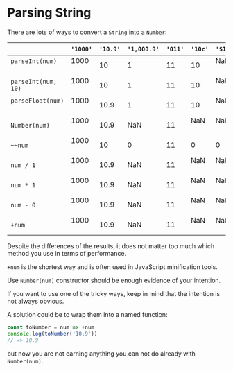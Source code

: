 # Parsing String

There are lots of ways to convert a `String` into a `Number`:

|                     | `'1000'` | `'10.9'` | `'1,000.9'` | `'011'` | `'10c'` | `'$10'` |
|---------------------|----------|----------|-------------|---------|---------|---------|
| `parseInt(num)`     | 1000     | 10       | 1           | 11      | 10      | NaN     |
| `parseInt(num, 10)` | 1000     | 10       | 1           | 11      | 10      | NaN     |
| `parseFloat(num)`   | 1000     | 10.9     | 1           | 11      | 10      | NaN     |
| `Number(num)`       | 1000     | 10.9     | NaN         | 11      | NaN     | NaN     |
| `~~num`             | 1000     | 10       | 0           | 11      | 0       | 0       |
| `num / 1`           | 1000     | 10.9     | NaN         | 11      | NaN     | NaN     |
| `num * 1`           | 1000     | 10.9     | NaN         | 11      | NaN     | NaN     |
| `num - 0`           | 1000     | 10.9     | NaN         | 11      | NaN     | NaN     |
| `+num`              | 1000     | 10.9     | NaN         | 11      | NaN     | NaN     |

Despite the differences of the results, it does not matter too much which method you use in terms of performance.

`+num` is the shortest way and is often used in JavaScript minification tools.

Use `Number(num)` constructor should be enough evidence of your intention.

If you want to use one of the tricky ways, keep in mind that the intention is not always obvious.

A solution could be to wrap them into a named function:

```js
const toNumber = num => +num
console.log(toNumber('10.9'))
// => 10.9
```

but now you are not earning anything you can not do already with `Number(num)`.
